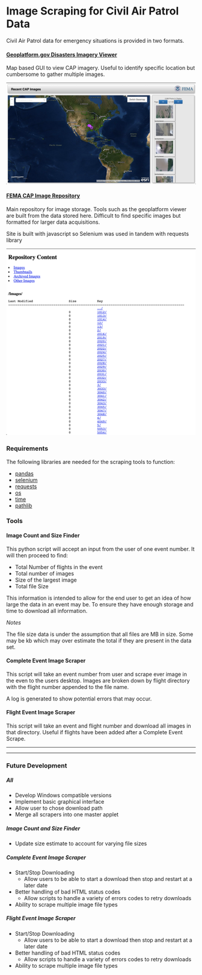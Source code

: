 # Image Scraping for Civil Air Patrol Data

Civil Air Patrol data for emergency situations is provided in two formats.

#### [Geoplatform.gov Disasters Imagery Viewer](https://disasters.geoplatform.gov/imagerybrowser/?webmap=2c7dabb4a0594861a8bac3944b931d2d)

Map based GUI to view CAP imagery. Useful to identify specific location but cumbersome to gather multiple images.

![image-viewer-map](../images/cap-image-map.png)

#### [FEMA CAP Image Repository](http://fema-cap-imagery.s3-website-us-east-1.amazonaws.com/Images/)

Main repository for image storage. Tools such as the geoplatform viewer are built from the data stored here. Difficult to find specific images but formatted for larger data acquisitions.

Site is built with javascript so Selenium was used in tandem with requests library

![image-storage](../images/cap-image-repository.png)

### Requirements

The following libraries are needed for the scraping tools to function:
- [pandas](https://pandas.pydata.org/)
- [selenium](https://pypi.org/project/selenium/)
- [requests](https://requests.readthedocs.io/en/master/)
- [os](https://docs.python.org/3/library/os.html)
- [time](https://docs.python.org/3/library/time.html)
- [pathlib](https://docs.python.org/3/library/pathlib.html)

### Tools

#### Image Count and Size Finder
This python script will accept an input from the user of one event number. It will then proceed to find:
 -  Total Number of flights in the event
 -  Total number of images
 -  Size of the largest image
 -  Total file Size

This information is intended to allow for the end user to get an idea of how large the data in an event may be. To ensure they have enough storage and time to download all information.

*Notes*

The file size data is under the assumption that all files are MB in size. Some may be kb which may over estimate the total if they are present in the data set.


#### Complete Event Image Scraper

This script will take an event number from user and scrape ever image in the even to the users desktop. Images are broken down by flight directory with the flight number appended to the file name.

A log is generated to show potential errors that may occur.



#### Flight Event Image Scraper

This script will take an event and flight number and download all images in that directory. Useful if flights have been added after a Complete Event Scrape.

---
---
### Future Development
##### All
- Develop Windows compatible versions
- Implement basic graphical interface
- Allow user to chose download path
- Merge all scrapers into one master applet

##### Image Count and Size Finder
- Update size estimate to account for varying file sizes

##### Complete Event Image Scraper
- Start/Stop Downloading
  - Allow users to be able to start a download then stop and restart at a later date  
- Better handling of bad HTML status codes
  - Allow scripts to handle a variety of errors codes to retry downloads
- Ability to scrape multiple image file types

##### Flight Event Image Scraper
- Start/Stop Downloading
  - Allow users to be able to start a download then stop and restart at a later date
- Better handling of bad HTML status codes
  - Allow scripts to handle a variety of errors codes to retry downloads
- Ability to scrape multiple image file types
